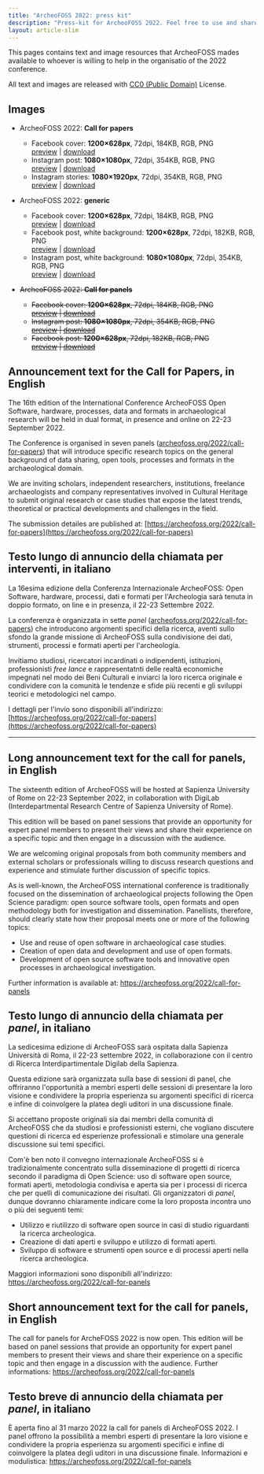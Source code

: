 ```yaml
---
title: "ArcheoFOSS 2022: press kit"
description: "Press-kit for ArcheoFOSS 2022. Feel free to use and share."
layout: article-slim
---
```


This pages contains text and image resources that ArcheoFOSS mades available to whoever is willing to help in the organisatio of the 2022 conference.

All text and images are released with [CC0 (Public Domain)](https://creativecommons.org/share-your-work/public-domain/cc0/) License.

## Images

- ArcheoFOSS 2022: **Call for papers**
    - Facebook cover: **1200×628px**, 72dpi, 184KB, RGB, PNG  
    <a data-fancybox="presskit_panels" href="af_cover_fb_call_for_papers.png">preview</a> | [download](af_cover_fb_call_for_papers.png)
    - Instagram post: **1080×1080px**, 72dpi, 354KB, RGB, PNG  
    <a data-fancybox="presskit_panels" href="af_ig_post_call_for_papers.png">preview</a> | [download](af_ig_post_call_for_papers.png)
    - Instagram stories: **1080×1920px**, 72dpi, 354KB, RGB, PNG  
    <a data-fancybox="presskit_panels" href="af_ig_post_call_for_papers.png">preview</a> | [download](af_ig_stories_call_for_papers.png)

- ArcheoFOSS 2022: **generic**
    - Facebook cover: **1200×628px**, 72dpi, 184KB, RGB, PNG  
    <a data-fancybox="presskit_generic" href="af_cover_fb.png">preview</a> | [download](af_cover_fb.png)
    - Facebook post, white background: **1200×628px**, 72dpi, 182KB, RGB, PNG  
    <a data-fancybox="presskit_generic" href="af_fb_post.png">preview</a> | [download](af_fb_post.png)
    - Instagram post, white background: **1080×1080px**, 72dpi, 354KB, RGB, PNG  
    <a data-fancybox="presskit_generic" href="af_ig_post.png">preview</a> | [download](af_ig_post.png)

- ~~ArcheoFOSS 2022: **Call for panels**~~
    - ~~Facebook cover: **1200×628px**, 72dpi, 184KB, RGB, PNG  
    <a data-fancybox="presskit_panels" href="af_cover_fb_call_for_panels.png">preview</a> | [download](af_cover_fb_call_for_panels.png)~~
    - ~~Instagram post: **1080×1080px**, 72dpi, 354KB, RGB, PNG  
    <a data-fancybox="presskit_panels" href="af_ig_post_call_for_panels.png">preview</a> | [download](af_ig_post_call_for_panels.png)~~
    - ~~Facebook post: **1200×628px**, 72dpi, 182KB, RGB, PNG  
    <a data-fancybox="presskit_panels" href="af_fb_post_call_for_panels.png">preview</a> | [download](af_fb_post_call_for_panels.png)~~
    
    



## Announcement text for the Call for Papers, in English

The 16th edition of the International Conference ArcheoFOSS Open Software, hardware, processes, data and formats in archaeological research will be held in dual format, in presence and online on 22-23 September 2022.

The Conference is organised in seven panels ([archeofoss.org/2022/call-for-papers](https://archeofoss.org/2022/call-for-papers)) that will introduce specific research topics on the general background of data sharing, open tools, processes and formats in the archaeological domain.

We are inviting scholars, independent researchers, institutions, freelance archaeologists and company representatives involved in Cultural Heritage to submit original research or case studies that expose the latest trends, theoretical or practical developments and challenges in the field.

The submission detailes are published at: [https://archeofoss.org/2022/call-for-papers](https://archeofoss.org/2022/call-for-papers)


## Testo lungo di annuncio della chiamata per interventi, in italiano
La 16esima edizione della Conferenza Internazionale ArcheoFOSS: Open Software, hardware, processi, dati e formati per l'Archeologia sarà tenuta in doppio formato, on line e in presenza, il 22-23 Settembre 2022.

La conferenza è organizzata in sette _panel_ ([archeofoss.org/2022/call-for-papers](https://archeofoss.org/2022/call-for-papers)) che introducono argomenti specifici della ricerca, aventi sullo sfondo la grande missione di ArcheoFOSS sulla condivisione dei dati, strumenti, processi e formati aperti per l'archeologia.

Invitiamo studiosi, ricercatori incardinati o indipendenti, istituzioni, professionisti _free lance_ e rappresentatnti delle realtà economiche impegnati nel modo dei Beni Culturali e inviarci la loro ricerca originale e condividere con la comunità le tendenze e sfide più recenti e gli sviluppi teorici e metodologici nel campo.

I dettagli per l'invio sono disponibili all'indirizzo: [https://archeofoss.org/2022/call-for-papers](https://archeofoss.org/2022/call-for-papers)

---

## Long announcement text for the call for panels, in English

The sixteenth edition of ArcheoFOSS will be hosted at Sapienza University of Rome on 22-23 September 2022, in collaboration with DigiLab (Interdepartmental Research Centre of Sapienza University of Rome).

This edition will be based on panel sessions that provide an opportunity for expert panel members to present their views and share their experience on a specific topic and then engage in a discussion with the audience.

We are welcoming original proposals from both community members and external scholars or professionals willing to discuss research questions and experience and stimulate further discussion of specific topics.

As is well-known, the ArcheoFOSS international conference is traditionally focused on the dissemination of archaeological projects following the Open Science paradigm: open source software tools, open formats and open methodology both for investigation and dissemination. Panellists, therefore, should clearly state how their proposal meets one or more of the following topics:

- Use and reuse of open software in archaeological case studies.
- Creation of open data and development and use of open formats.
- Development of open source software tools and innovative open processes in archaeological investigation.

Further information is available at: https://archeofoss.org/2022/call-for-panels 

## Testo lungo di annuncio della chiamata per _panel_, in italiano

La sedicesima edizione di ArcheoFOSS sarà ospitata dalla Sapienza Università di Roma, il 22-23 settembre 2022, in collaborazione con il centro di Ricerca Interdipartimentale Digilab della Sapienza.

Questa edizione sarà organizzata sulla base di sessioni di panel, che offriranno l'opportunità a membri esperti delle sessioni di presentare la loro visione e condividere la propria esperienza su argomenti specifici di ricerca e infine di coinvolgere la platea degli uditori in una discussione finale.

Si accettano proposte originali sia dai membri della comunità di ArcheoFOSS che da studiosi e professionisti esterni, che vogliano discutere questioni di ricerca ed esperienze professionali e stimolare una generale discussione sui temi specifici.

Com'è ben noto il convegno internazionale ArcheoFOSS si è tradizionalmente concentrato sulla disseminazione di progetti di ricerca secondo il paradigma di Open Science: uso di software open source, formati aperti, metodologia condivisa e aperta sia per i processi di ricerca che per quelli di comunicazione dei risultati. Gli organizzatori di _panel_, dunque dovranno chiaramente indicare come la loro proposta incontra uno o più dei seguenti temi:

- Utilizzo e riutilizzo di software open source in casi di studio riguardanti la  ricerca archeologica.
- Creazione di dati aperti e sviluppo e utilizzo di formati aperti.
- Sviluppo di software e strumenti open source e di processi aperti nella ricerca archeologica.

Maggiori informazioni sono disponibili all'indirizzo: https://archeofoss.org/2022/call-for-panels

## Short announcement text for the call for panels, in English

The call for panels for ArcheFOSS 2022 is now open. This edition will be based on panel sessions that provide an opportunity for expert panel members to present their views and share their experience on a specific topic and then engage in a discussion with the audience. Further informations: https://archeofoss.org/2022/call-for-panels

## Testo breve di annuncio della chiamata per _panel_, in italiano

È aperta fino al 31 marzo 2022 la call for panels di ArcheoFOSS 2022. I panel offrono la possibilità a membri esperti di presentare la loro visione e condividere la propria esperienza su argomenti specifici e infine di coinvolgere la platea degli uditori in una discussione finale. Informazioni e modulistica: https://archeofoss.org/2022/call-for-panels
